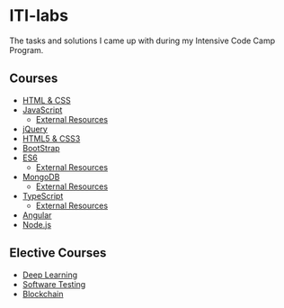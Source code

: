 # ITI-labs
The tasks and solutions I came up with during my Intensive Code Camp Program.
## Courses
- [HTML & CSS][html]
- [JavaScript][JS]
  - [External Resources][ResJS]
- [jQuery][JQ]
- [HTML5 & CSS3][html5]
- [BootStrap][BS]
- [ES6][ES]
  - [External Resources][ResES]
- [MongoDB][MDB]
  - [External Resources][ResMDB]
- [TypeScript][TS]
  - [External Resources][ResTS]
- [Angular][ANGLR]
- [Node.js][NDJS]
## Elective Courses
- [Deep Learning][DL]
- [Software Testing][ST]
- [Blockchain][BC]




[html]:https://maharatech.gov.eg/enrol/index.php?id=36
[JS]:https://drive.google.com/drive/folders/1OmdSh68vUO8mfwN8g_XN-K52HVGUP1QW
[ResJS]:https://maharatech.gov.eg/enrol/index.php?id=741
[JQ]:https://drive.google.com/drive/folders/1at--WInJc5jj5XYoB3XNVUaYcAnTRoca
[html5]:https://drive.google.com/drive/folders/1Qnkm7zzED9Q5EOb3qwPzPKeY1f8uT-IK
[BS]:https://drive.google.com/drive/folders/1lXNKA7wt1YQPLXytcTc09UF8Xf5cOv37
[ES]:https://drive.google.com/drive/folders/1i01pyMoST5XCb4LhMMph6SYwoLgQned_
[ResES]:https://maharatech.gov.eg/enrol/index.php?id=791
[MDB]:https://drive.google.com/drive/folders/1eyRlNs31P6bJmxexNGHtC7wf0gOCd7Ex
[ResMDB]:https://maharatech.gov.eg/enrol/index.php?id=975
[TS]:https://drive.google.com/drive/folders/18HXiAmugynVB8i4QKthESU1_mxLm6maS
[ResTS]:https://maharatech.gov.eg/course/view.php?id=976
[ANGLR]:https://drive.google.com/drive/folders/1P9oh_Tv0SghI5zfAUe9neJLQKdzbaRMh
[NDJS]:https://drive.google.com/drive/folders/11x_Tt9vzkC5yCweVBE5skDi6Sg9YWk8w
[DL]:https://maharatech.gov.eg/course/view.php?id=1006
[BC]:https://maharatech.gov.eg/course/view.php?id=996
[ST]:https://maharatech.gov.eg/course/view.php?id=990
